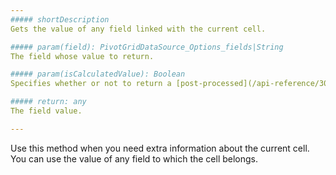 ```yaml
---
##### shortDescription
Gets the value of any field linked with the current cell.

##### param(field): PivotGridDataSource_Options_fields|String
The field whose value to return.

##### param(isCalculatedValue): Boolean
Specifies whether or not to return a [post-processed](/api-reference/30%20Data%20Layer/PivotGridDataSource/1%20Configuration/fields/calculateSummaryValue.md '/Documentation/ApiReference/Data_Layer/PivotGridDataSource/Configuration/fields/#calculateSummaryValue') value. Pass **false** here to get the initial summary value.

##### return: any
The field value.

---
```

Use this method when you need extra information about the current cell. You can use the value of any field to which the cell belongs.